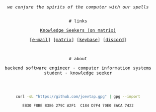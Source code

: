 <div align="center">

<pre><i>we conjure the spirits of the computer with our spells</i></pre>

<h2></h2>

<samp># links</samp>

<p align="center">
    <samp>
      <a href="https://matrix.to/#/#knowledge-seekers:matrix.org">Knowledge Seekers (on matrix)</a>
    </samp>
</p>

<p align="center">
    <samp>
      [<a href="mailto:joelvtorres2024@gmail.com">e-mail</a>]
      [<a href="https://matrix.to/#/@joevtap0:matrix.org">matrix</a>]
      [<a href="https://keybase.io/joevtap0">keybase</a>]
      [<a href="https://discord.com/channels/@me/227557274091126785">discord</a>]
    </samp>
</p>

<br>

<samp># about</samp>

<samp>backend software engineer - computer information systems student - knowledge seeker</samp>

<h2></h2><br>

```sh
curl -sL "https://github.com/joevtap.gpg" | gpg --import
```

```console
EB30 F8BE 8386 279C A2F1  C184 D7F4 70E0 EACA 7422
```
</div>
